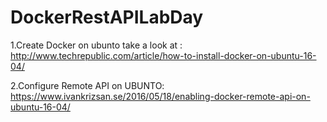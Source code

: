 # DockerRestAPILabDay

1.Create Docker on ubunto take a look at :
http://www.techrepublic.com/article/how-to-install-docker-on-ubuntu-16-04/

2.Configure Remote API on UBUNTO:
https://www.ivankrizsan.se/2016/05/18/enabling-docker-remote-api-on-ubuntu-16-04/

